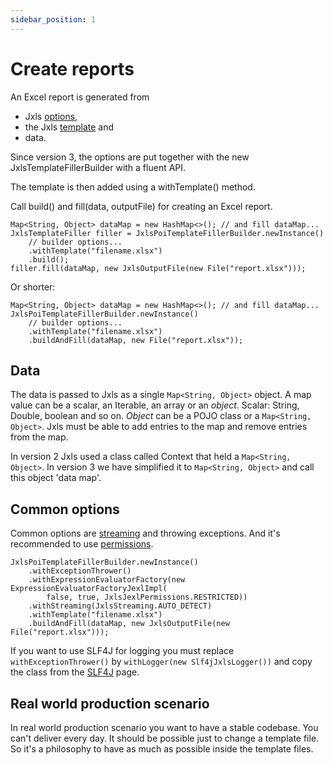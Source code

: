 ```yaml
---
sidebar_position: 1
---
```


# Create reports

An Excel report is generated from

- Jxls [options](../builder),
- the Jxls [template](../documentation/template) and
- data.

Since version 3, the options are put together with the new JxlsTemplateFillerBuilder with a fluent API.

The template is then added using a withTemplate() method.

Call build() and fill(data, outputFile) for creating an Excel report.

```
Map<String, Object> dataMap = new HashMap<>(); // and fill dataMap...
JxlsTemplateFiller filler = JxlsPoiTemplateFillerBuilder.newInstance()
    // builder options...
    .withTemplate("filename.xlsx")
    .build();
filler.fill(dataMap, new JxlsOutputFile(new File("report.xlsx")));
```

Or shorter:

```
Map<String, Object> dataMap = new HashMap<>(); // and fill dataMap...
JxlsPoiTemplateFillerBuilder.newInstance()
    // builder options...
    .withTemplate("filename.xlsx")
    .buildAndFill(dataMap, new File("report.xlsx"));
```

## Data

The data is passed to Jxls as a single `Map<String, Object>` object.
A map value can be a scalar, an Iterable, an array or an *object*.
Scalar: String, Double, boolean and so on.
*Object* can be a POJO class or a `Map<String, Object>`.
Jxls must be able to add entries to the map and remove entries from the map.

In version 2 Jxls used a class called Context that held a `Map<String, Object>`.
In version 3 we have simplified it to `Map<String, Object>` and call this object 'data map'.

## Common options

Common options are [streaming](streaming) and throwing exceptions. And it's recommended to use [permissions](../builder#factory-options).

```
JxlsPoiTemplateFillerBuilder.newInstance()
    .withExceptionThrower()
    .withExpressionEvaluatorFactory(new ExpressionEvaluatorFactoryJexlImpl(
        false, true, JxlsJexlPermissions.RESTRICTED))
    .withStreaming(JxlsStreaming.AUTO_DETECT)
    .withTemplate("filename.xlsx")
    .buildAndFill(dataMap, new JxlsOutputFile(new File("report.xlsx")));
```

If you want to use SLF4J for logging you must replace `withExceptionThrower()` by `withLogger(new Slf4jJxlsLogger())`
and copy the class from the [SLF4J](logger/slf4j) page.


## Real world production scenario

In real world production scenario you want to have a stable codebase. You can't deliver every day. It should be possible just to change
a template file. So it's a philosophy to have as much as possible inside the template files.
